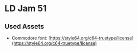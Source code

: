 # LD Jam 51

## Used Assets

- Commodore font: [https://style64.org/c64-truetype/license](https://style64.org/c64-truetype/license)